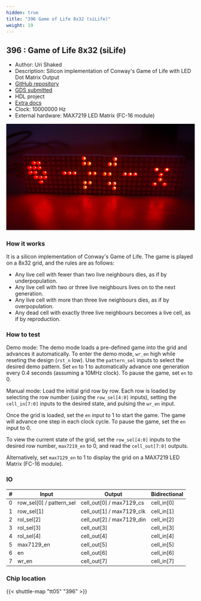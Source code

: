 ```yaml
---
hidden: true
title: "396 Game of Life 8x32 (siLife)"
weight: 19
---
```


## 396 : Game of Life 8x32 (siLife)

* Author: Uri Shaked
* Description: Silicon implementation of Conway's Game of Life with LED Dot Matrix Output
* [GitHub repository](https://github.com/urish/tt05-silife-max)
* [GDS submitted](https://github.com/urish/tt05-silife-max/actions/runs/6575311635)
* HDL project
* [Extra docs]()
* Clock: 10000000 Hz
* External hardware: MAX7219 LED Matrix (FC-16 module)

![picture](images/picture.jpg)

### How it works

It is a silicon implementation of Conway's Game of Life. The game is played on a 8x32 grid, and the rules are as follows:

- Any live cell with fewer than two live neighbours dies, as if by underpopulation.
- Any live cell with two or three live neighbours lives on to the next generation.
- Any live cell with more than three live neighbours dies, as if by overpopulation.
- Any dead cell with exactly three live neighbours becomes a live cell, as if by reproduction.


### How to test

Demo mode:
The demo mode loads a pre-defined game into the grid and advances it automatically.
To enter the demo mode, `wr_en` high while reseting the design (`rst_n` low).
Use the `pattern_sel` inputs to select the desired demo pattern.
Set `en` to 1 to automatically advance one generation every 0.4 seconds (assuming a 10MHz clock).
To pause the game, set `en` to 0.

Manual mode:
Load the initial grid row by row.
Each row is loaded by selecting the row number (using the `row_sel[4:0]` inputs),
setting the `cell_in[7:0]` inputs to the desired state, and pulsing the `wr_en` input.

Once the grid is loaded, set the `en` input to 1 to start the game.
The game will advance one step in each clock cycle.
To pause the game, set the `en` input to 0.

To view the current state of the grid, set the `row_sel[4:0]` inputs to the desired row number,
`max7219_en` to 0, and read the `cell_out[7:0]` outputs.

Alternatively, set `max7129_en` to 1 to display the grid on a MAX7219 LED Matrix (FC-16 module).


### IO

| # | Input        | Output       | Bidirectional      |
|---|--------------|--------------| -------------------|
| 0 | row_sel[0] / pattern_sel  | cell_out[0] / max7129_cs | cell_in[0] |
| 1 | row_sel[1]  | cell_out[1] / max7129_clk | cell_in[1] |
| 2 | rol_sel[2]  | cell_out[2] / max7129_din | cell_in[2] |
| 3 | rol_sel[3]  | cell_out[3] | cell_in[3] |
| 4 | rol_sel[4]  | cell_out[4] | cell_in[4] |
| 5 | max7129_en  | cell_out[5] | cell_in[5] |
| 6 | en  | cell_out[6] | cell_in[6] |
| 7 | wr_en  | cell_out[7] | cell_in[7] |

### Chip location

{{< shuttle-map "tt05" "396" >}}
